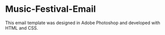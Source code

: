 # Music-Festival-Email
This email template was designed in Adobe Photoshop and developed with HTML and CSS.
